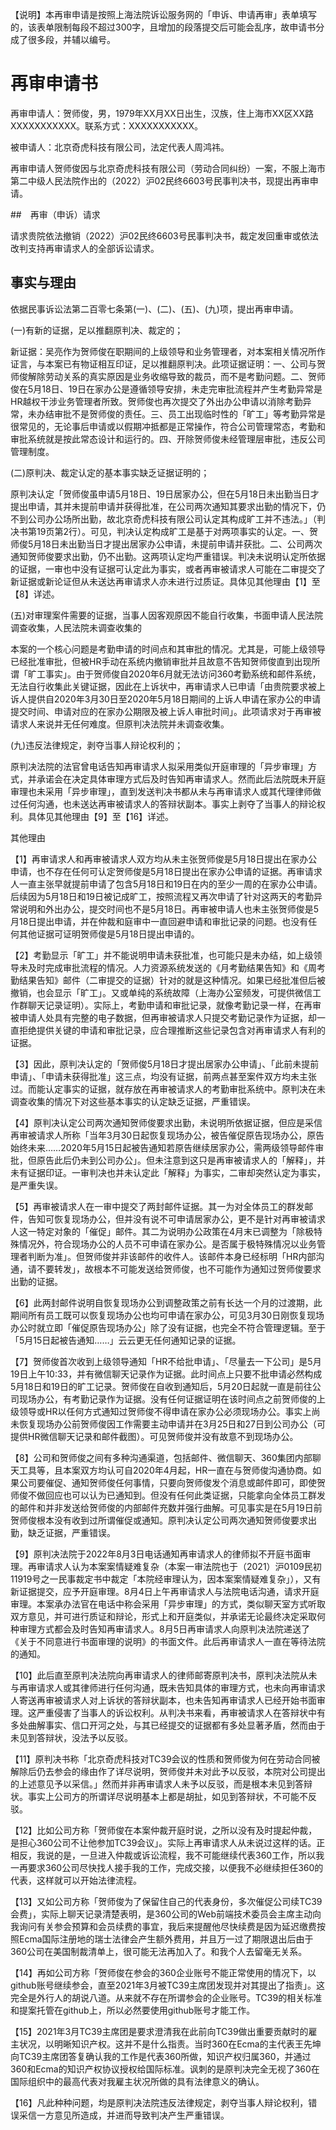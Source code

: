 【说明】本再审申请是按照上海法院诉讼服务网的「申诉、申请再审」表单填写的，该表单限制每段不超过300字，且增加的段落提交后可能会乱序，故申请书分成了很多段，并辅以编号。

# 再审申请书

再审申请人：贺师俊，男，1979年XX月XX日出生，汉族，住上海市XX区XX路XXXXXXXXXXX。联系方式：XXXXXXXXXXX。

被申请人：北京奇虎科技有限公司，法定代表人周鸿祎。

再审申请人贺师俊因与北京奇虎科技有限公司（劳动合同纠纷）一案，不服上海市第二中级人民法院作出的（2022）沪02民终6603号民事判决书，现提出再审申请。

##　再审（申诉）请求

请求贵院依法撤销（2022）沪02民终6603号民事判决书，裁定发回重审或依法改判支持再审请求人的全部诉讼请求。

## 事实与理由

依据民事诉讼法第二百零七条第(一)、(二)、(五)、(九)项，提出再审申请。

(一)有新的证据，足以推翻原判决、裁定的；

新证据：吴亮作为贺师俊在职期间的上级领导和业务管理者，对本案相关情况所作证言，与本案已有物证相互印证，足以推翻原判决。此项证据证明：一、公司与贺师俊解除劳动关系的真实原因是业务收缩导致的裁员，而不是考勤问题。二、贺师俊在5月18日、19日在家办公是遵循领导安排，未走完审批流程并产生考勤异常是HR越权干涉业务管理者所致。贺师俊也再次提交了外出办公申请以消除考勤异常，未办结审批不是贺师俊的责任。三、员工出现临时性的「旷工」等考勤异常是很常见的，无论事后申请或以假期冲抵都是正常操作，符合公司管理常态，考勤和审批系统就是按此常态设计和运行的。四、开除贺师俊未经管理层审批，违反公司管理制度。

(二)原判决、裁定认定的基本事实缺乏证据证明的；

原判决认定「贺师俊虽申请5月18日、19日居家办公，但在5月18日未出勤当日才提出申请，其并未提前申请并获得批准，在公司两次通知其要求出勤的情况下，仍不到公司办公场所出勤，故北京奇虎科技有限公司认定其构成旷工并不违法。」（判决书第19页第2行）。可见，判决认定构成旷工是基于对两项事实的认定。一、贺师俊5月18日未出勤当日才提出居家办公申请，未提前申请并获批。二、公司两次通知贺师俊要求出勤，仍不出勤。这两项认定均严重错误。判决未说明认定所依据的证据，一审也中没有证据可认定此为事实，或者再审被请求人可能在二审提交了新证据或新论证但从未送达再审请求人亦未进行过质证。具体见其他理由【1】至【8】详述。

(五)对审理案件需要的证据，当事人因客观原因不能自行收集，书面申请人民法院调查收集，人民法院未调查收集的

本案的一个核心问题是考勤申请的时间点和其审批的情况。尤其是，可能上级领导已经批准审批，但被HR手动在系统内撤销审批并且故意不告知贺师俊直到出现所谓「旷工事实」。由于贺师俊自2020年6月就无法访问360考勤系统和邮件系统，无法自行收集此关键证据，因此在上诉状中，再审请求人已申请「由贵院要求被上诉人提供自2020年3月30日至2020年5月18日期间的上诉人申请在家办公的申请提交时间、申请对应的在家办公期限及被上诉人审批时间」。此项请求对于再审被请求人来说并无任何难度。但原判决法院并未调查收集。

(九)违反法律规定，剥夺当事人辩论权利的；

原判决法院的法官曾电话告知再审请求人拟采用类似开庭审理的「异步审理」方式，并承诺会在决定具体审理方式后及时告知再审请求人。然而此后法院既未开庭审理也未采用「异步审理」，直到发送判决书都从未与再审请求人或其代理律师做过任何沟通，也未送达再审被请求人的答辩状副本。事实上剥夺了当事人的辩论权利。具体见其他理由【9】至【16】详述。

其他理由

【1】再审请求人和再审被请求人双方均从未主张贺师俊是5月18日提出在家办公申请，也不存在任何可认定贺师俊是5月18日提出在家办公申请的证据。再审请求人一直主张早就提前申请了包含5月18日和19日在内的至少一周的在家办公申请。后续因为5月18日和19日被记成旷工，按照流程又再次申请了针对这两天的考勤异常说明和外出办公，提交时间也不是5月18日。再审被申请人也未主张贺师俊是5月18日提出申请，并在仲裁和庭审中一直回避申请和审批记录的问题。也没有任何其他证据可证明贺师俊是5月18日提出申请的。

【2】考勤显示「旷工」并不能说明申请未获批准，也可能只是未办结，如上级领导未及时完成审批流程的情况。人力资源系统发送的《月考勤结果告知》和《周考勤结果告知》邮件（二审提交的证据）针对的就是这种情况。如果已经批准但后被撤销，也会显示「旷工」。又或单纯的系统故障（上海办公室频发，可提供微信工作群聊天记录证明）。实际上，考勤申请和审批记录，就像考勤记录一样，在再审被申请人处具有完整的电子数据，但再审被请求人只提交考勤记录作为证据，却一直拒绝提供关键的申请和审批记录，应合理推断这些记录包含对再审请求人有利的证据。

【3】因此，原判决认定的「贺师俊5月18日才提出居家办公申请」、「此前未提前申请」、「申请未获得批准」这三点，均没有证据，前两点甚至案件双方均未主张过。而能认定事实的证据，就存放在再审被请求人的考勤审批系统中。原判决在未调查收集的情况下对这些基本事实的认定缺乏证据，严重错误。

【4】原判决认定公司两次通知贺师俊要求出勤，未说明所依据证据，但应是采信再审被请求人所称「当年3月30日起恢复现场办公，被告催促原告现场办公，原告始终未来……2020年5月15日起被告通知若原告继续居家办公，需两级领导邮件审批，但原告此后仍未到公司办公」。但未注意到这只是再审被请求人的「解释」，并未有证据印证。一审判决也并未认定此「解释」为事实，二审却突然认定为事实，是严重失误。

【5】再审被请求人在一审中提交了两封邮件证据。其一为对全体员工的群发邮件，告知可恢复现场办公，但并没有说不可申请居家办公，更不是针对再审被请求人这一特定对象的「催促」邮件。其二为说明办公政策在4月末已调整为「除极特殊情况外，符合现场办公的人员不可申请在家办公。是否属于极特殊情况以业务管理者判断为准」。但贺师俊并非该邮件的收件人。该邮件本身已经标明「HR内部沟通，请不要转发」，故根本不可能发送给贺师俊，也不可能作为通知过贺师俊要求出勤的证据。

【6】此两封邮件说明自恢复现场办公到调整政策之前有长达一个月的过渡期，此期间所有员工既可以恢复现场办公也均可申请在家办公，可见3月30日刚恢复现场办公时就立即「催促原告现场办公」除了没有证据，也完全不符合管理逻辑。至于「5月15日起被告通知……」云云更无任何通知记录的证据。

【7】贺师俊首次收到上级领导通知「HR不给批申请」、「尽量去一下公司」是5月19日上午10:33，并有微信聊天记录作为证据。此时间点上只要不批申请必然构成5月18日和19日的旷工记录。贺师俊在自收到通知后，5月20日起就一直是前往公司现场办公，有考勤记录作为证据。没有任何证据证明在该时间点之前贺师俊的上级领导或HR以任何方式通知过贺师俊不得申请在家办公必须现场办公。事实上尚未恢复现场办公前贺师俊因工作需要主动申请并在3月25日和27日到公司办公（可提供HR微信聊天记录和邮件截图）。可见贺师俊并没有故意不到现场办公。

【8】公司和贺师俊之间有多种沟通渠道，包括邮件、微信聊天、360集团内部聊天工具等，且本案双方均认可自2020年4月起，HR一直在与贺师俊沟通协商。如果公司要催促、通知贺师俊任何事情，只要向贺师俊发个消息或邮件即可，即使贺师俊不做回应也可以认为已通知到。但没有任何此类证据，只能拿向全体员工群发的邮件和并非发送给贺师俊的内部邮件充数并强行曲解。可见事实是在5月19日前贺师俊根本没有收到过所谓催促或通知。原判决认定公司两次通知贺师俊要求出勤，缺乏证据，严重错误。

【9】原判决法院于2022年8月3日电话通知再审请求人的律师拟不开庭书面审理。再审请求人认为本案案情疑难复杂（本案一审法院也于（2021）沪0109民初11919号之一民事裁定书中裁定「本院经审理认为，因本案案情疑难复杂」），又有新证据提交，应予开庭审理。8月4日上午再审请求人与法院电话沟通，请求开庭审理。本案承办法官在电话中称会采用「异步审理」的方式，类似聊天室方式听取双方意见，并可进行质证和辩论，形式上和开庭类似，并承诺无论最终决定采取何种审理方式都会及时告知再审请求人。8月5日再审请求人向原判决法院递送了《关于不同意进行书面审理的说明》的书面文件。此后再审请求人一直在等待法院的通知。

【10】此后直至原判决法院向再审请求人的律师邮寄原判决书，原判决法院从未与再审请求人或其律师进行任何沟通，既未告知具体的审理方式，也未向再审请求人寄送再审被请求人对上诉状的答辩状副本，也未告知再审请求人已经开始书面审理。这严重侵害了当事人的诉讼权利。从判决书来看，再审被请求人在答辩状中有多处曲解事实、信口开河之处，与其已经提交的证据都有多处显著矛盾，然而由于未见到答辩状，没法予以反驳。

【11】原判决书称「北京奇虎科技对TC39会议的性质和贺师俊为何在劳动合同被解除后仍去参会的缘由作了详尽说明，贺师俊并未对此予以反驳，本院对公司提出的上述意见予以采信。」然而并非再审请求人未予以反驳，而是根本未见到答辩状。事实上公司方的所谓详尽说明基本上都是胡扯，如见到答辩状，不可能不反驳。

【12】比如公司方称「贺师俊在本案仲裁开庭时说，之所以没有及时提起仲裁，是担心360公司不让他参加TC39会议」。实际上再审请求人从未说过这样的话。正相反，我说的是，一旦进入仲裁或诉讼流程，我不可能继续代表360工作，所以我一再要求360公司尽快找人接手我的工作，完成交接，以便我不必继续担任360的代表，这样就可以开始法律流程。

【13】又如公司方称「贺师俊为了保留住自己的代表身份，多次催促公司续TC39会费」，实际上聊天记录清楚表明，是360公司的Web前端技术委员会主席主动向我询问有关参会预算和会员续费的事宜，我后来提醒他尽快续费是因为延迟缴费按照Ecma国际注册地的瑞士法律会产生额外费用，并且万一过了期限退出后由于360公司在美国制裁清单上，很可能无法再加入了。和我个人去留毫无关系。

【14】再如公司方称「贺师俊在参会的360企业账号不能正常使用的情况下，以github账号继续参会，直至2021年3月被TC39主席团发现并对其提出了指责」。这完全是外行人的胡说八道。从来就不存在所谓参会的企业账号。TC39的相关标准和提案托管在github上，所以必然要使用github账号才能工作。

【15】2021年3月TC39主席团是要求澄清我在此前向TC39做出重要贡献时的雇主状况，以明晰知识产权。这并不是什么指责。当时360在Ecma的主代表王先坤向TC39主席团答复确认我的工作是代表360所做，知识产权归属360，并通过360和Ecma的知识产权协议授权给国际标准。讽刺的是原判决完全无视了360在国际组织中的最高代表对我雇主状况所做的具有法律意义的确认。

【16】凡此种种问题，均是原判决法院违反法律规定，剥夺当事人辩论权利，错误采信一方意见所造成，并进而导致判决产生严重错误。
